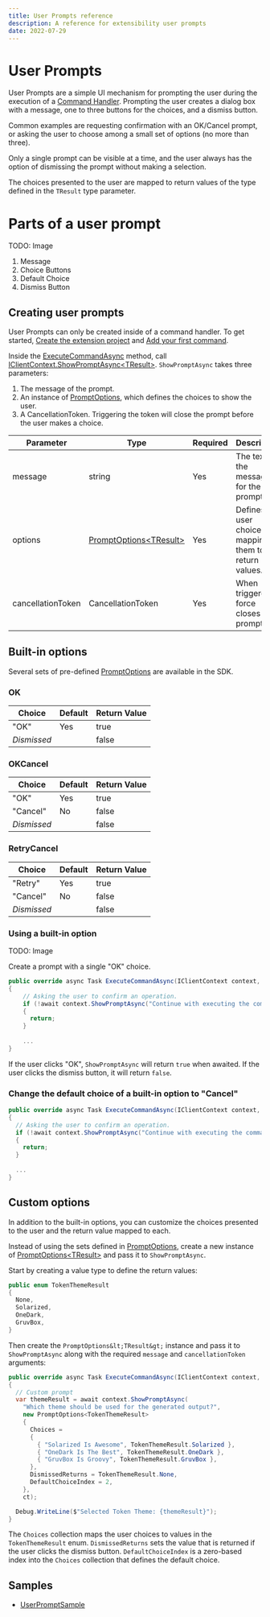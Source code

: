 ```yaml
---
title: User Prompts reference
description: A reference for extensibility user prompts
date: 2022-07-29
---
```


# User Prompts

User Prompts are a simple UI mechanism for prompting the user during the execution of a [Command Handler](). Prompting the user creates a dialog box with a message, one to three buttons for the choices, and a dismiss button. 

Common examples are requesting confirmation with an OK/Cancel prompt, or asking the user to choose among a small set of options (no more than three).

Only a single prompt can be visible at a time, and the user always has the option of dismissing the prompt without making a selection.

The choices presented to the user are mapped to return values of the type defined in the `TResult` type parameter.

# Parts of a user prompt

TODO: Image

1. Message
2. Choice Buttons
3. Default Choice
4. Dismiss Button

## Creating user prompts

User Prompts can only be created inside of a command handler. To get started, [Create the extension project]() and [Add your first command]().

Inside the [ExecuteCommandAsync]() method, call [IClientContext.ShowPromptAsync&lt;TResult&gt;](). `ShowPromptAsync` takes three parameters:

1. The message of the prompt.
2. An instance of [PromptOptions](), which defines the choices to show the user.
3. A CancellationToken. Triggering the token will close the prompt before the user makes a choice.

| Parameter | Type | Required | Description |
| ----------|------|----------|-------------|
| message   | string | Yes | The text of the message for the prompt. |
| options   | [PromptOptions&lt;TResult&gt;]() | Yes | Defines the user choices, mapping them to return values. |
| cancellationToken | CancellationToken | Yes | When triggered, force closes the prompt. |

## Built-in options

Several sets of pre-defined [PromptOptions]() are available in the SDK.

### OK

| Choice | Default | Return Value |
|--------|---------|--------------|
| "OK"   | Yes | true |
| _Dismissed_ | | false |

### OKCancel

| Choice | Default | Return Value |
|--------|---------|--------------|
| "OK"   | Yes | true |
| "Cancel" | No | false |
| _Dismissed_ | | false |

### RetryCancel

| Choice | Default | Return Value |
|--------|---------|--------------|
| "Retry" | Yes | true |
| "Cancel" | No | false |
| _Dismissed_ | | false |

### Using a built-in option

TODO: Image

Create a prompt with a single "OK" choice.

```csharp
public override async Task ExecuteCommandAsync(IClientContext context, CancellationToken ct)
{
    // Asking the user to confirm an operation.
    if (!await context.ShowPromptAsync("Continue with executing the command?", PromptOptions.OKCancel, ct))
    {
      return;
    }
    
    ...
}
```

If the user clicks "OK", `ShowPromptAsync` will return `true` when awaited. If the user clicks the dismiss button, it will return `false`.

### Change the default choice of a built-in option to "Cancel"

```csharp
public override async Task ExecuteCommandAsync(IClientContext context, CancellationToken ct)
{
  // Asking the user to confirm an operation.
  if (!await context.ShowPromptAsync("Continue with executing the command?", PromptOptions.OKCancel.WithCancelAsDefault(), ct))
  {
    return;
  }
  
  ...
}
```

## Custom options

In addition to the built-in options, you can customize the choices presented to the user and the return value mapped to each.

Instead of using the sets defined in [PromptOptions](), create a new instance of [PromptOptions&lt;TResult&gt;]() and pass it to `ShowPromptAsync`.

Start by creating a value type to define the return values:

```csharp
public enum TokenThemeResult
{
  None,
  Solarized,
  OneDark,
  GruvBox,
}
```

Then create the `PromptOptions&lt;TResult&gt;` instance and pass it to `ShowPromptAsync` along with the required `message` and `cancellationToken` arguments:

```csharp
public override async Task ExecuteCommandAsync(IClientContext context, CancellationToken ct)
{
  // Custom prompt
  var themeResult = await context.ShowPromptAsync(
    "Which theme should be used for the generated output?",
    new PromptOptions<TokenThemeResult>
    {
      Choices =
      {
        { "Solarized Is Awesome", TokenThemeResult.Solarized },
        { "OneDark Is The Best", TokenThemeResult.OneDark },
        { "GruvBox Is Groovy", TokenThemeResult.GruvBox },
      },
      DismissedReturns = TokenThemeResult.None,
      DefaultChoiceIndex = 2,
    },
    ct);

  Debug.WriteLine($"Selected Token Theme: {themeResult}");
}
```

The `Choices` collection maps the user choices to values in the `TokenThemeResult` enum. `DismissedReturns` sets the value that is returned if the user clicks the dismiss button. `DefaultChoiceIndex` is a zero-based index into the `Choices` collection that defines the default choice.

## Samples

* [UserPromptSample]()